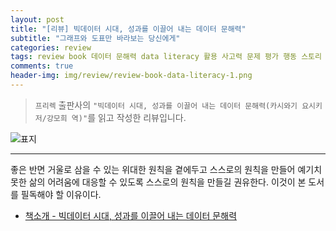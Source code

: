 ```yaml
---  
layout: post  
title: "[리뷰] 빅데이터 시대, 성과를 이끌어 내는 데이터 문해력"  
subtitle: "그래프와 도표만 바라보는 당신에게"  
categories: review  
tags: review book 데이터 문해력 data literacy 활용 사고력 문제 평가 행동 스토리 기획 
comments: true  
header-img: img/review/review-book-data-literacy-1.png
---  
```

  
> `프리렉` 출판사의 `"빅데이터 시대, 성과를 이끌어 내는 데이터 문해력(카시와기 요시키 저/강모희 역)"`를 읽고 작성한 리뷰입니다.  

![표지](https://theorydb.github.io/assets/img/review/review-book-data-literacy-1.png)  

---

좋은 반면 거울로 삼을 수 있는 위대한 원칙을 곁에두고 스스로의 원칙을 만들어 예기치 못한 삶의 어려움에 대응할 수 있도록 스스로의 원칙을 만들길 권유한다. 이것이 본 도서를 필독해야 할 이유이다.

* [책소개 - 빅데이터 시대, 성과를 이끌어 내는 데이터 문해력](http://www.yes24.com/Product/Goods/97701103?OzSrank=1)


